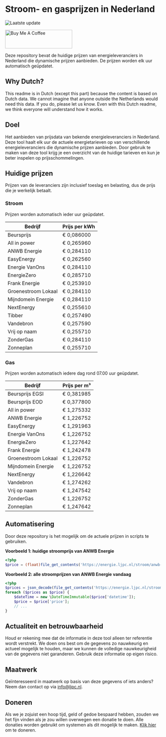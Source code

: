 # Stroom- en gasprijzen in Nederland

![Laatste update](https://img.shields.io/badge/laatste%20update-2024--10--22%2005%3A00%20CET-brightgreen)

<a href="https://www.buymeacoffee.com/Lars-" target="_blank"><img src="https://cdn.buymeacoffee.com/buttons/v2/default-orange.png" alt="Buy Me A Coffee" height="60" style="height: 60px !important;width: 217px !important;" ></a>

Deze repository bevat de huidige prijzen van energieleveranciers in Nederland die dynamische prijzen aanbieden. De prijzen worden elk uur automatisch geüpdatet.

## Why Dutch?

This readme is in Dutch (except this part) because the content is based on Dutch data. We cannot imagine that anyone outside the Netherlands would need this data. If you do, please let us know. Even with this Dutch readme, we think
everyone will understand how it works.

## Doel

Het aanbieden van prijsdata van bekende energieleveranciers in Nederland. Deze tool haalt elk uur de actuele energietarieven op van verschillende energieleveranciers die dynamische prijzen aanbieden. Door gebruik te maken van deze tool
krijg je een overzicht van de huidige tarieven en kun je beter inspelen op prijsschommelingen.

## Huidige prijzen

Prijzen van de leveranciers zijn inclusief toeslag en belasting, dus de prijs die je werkelijk betaalt.

### Stroom

Prijzen worden automatisch ieder uur geüpdatet.

 Bedrijf | Prijs per kWh 
---------|---------------
Beursprijs | € 0,086000
All in power | € 0,265960
ANWB Energie | € 0,284110
EasyEnergy | € 0,262560
Energie VanOns | € 0,284110
EnergieZero | € 0,285710
Frank Energie | € 0,253910
Groenestroom Lokaal | € 0,284110
Mijndomein Energie | € 0,284110
NextEnergy | € 0,255610
Tibber | € 0,257490
Vandebron | € 0,257590
Vrij op naam | € 0,255710
ZonderGas | € 0,284110
Zonneplan | € 0,255710


### Gas

Prijzen worden automatisch iedere dag rond 07.00 uur geüpdatet.

 Bedrijf | Prijs per m³ 
---------|--------------
Beursprijs EGSI | € 0,381985
Beursprijs EOD | € 0,377800
All in power | € 1,275332
ANWB Energie | € 1,226752
EasyEnergy | € 1,291963
Energie VanOns | € 1,226752
EnergieZero | € 1,227642
Frank Energie | € 1,242478
Groenestroom Lokaal | € 1,226752
Mijndomein Energie | € 1,226752
NextEnergy | € 1,226642
Vandebron | € 1,274262
Vrij op naam | € 1,247542
ZonderGas | € 1,226752
Zonneplan | € 1,247642


## Automatisering

Door deze repository is het mogelijk om de actuele prijzen in scripts te gebruiken.

**Voorbeeld 1: huidige stroomprijs van ANWB Energie**

```php
<?php
$price = (float)file_get_contents('https://energie.ljpc.nl/stroom/anwb-energie-nu.txt');

```

**Voorbeeld 2: alle stroomprijzen van ANWB Energie vandaag**

```php
<?php
$prices = json_decode(file_get_contents('https://energie.ljpc.nl/stroom/all-in-power-vandaag.json'),true);
foreach ($prices as $price) {
    $dateTime = new \DateTimeImmutable($price['datetime']);
    $price = $price['price'];
    // ...
}
```

## Actualiteit en betrouwbaarheid

Houd er rekening mee dat de informatie in deze tool alleen ter referentie wordt verstrekt. We doen ons best om de gegevens zo nauwkeurig en actueel mogelijk te houden, maar we kunnen de volledige nauwkeurigheid van de gegevens niet
garanderen. Gebruik deze informatie op eigen risico.

## Maatwerk

Geïnteresseerd in maatwerk op basis van deze gegevens of iets anders? Neem dan contact op
via [info@ljpc.nl](mailto:info@ljpc.nl?subject=Energie%20prijzen).

## Doneren

Als we je zojuist een hoop tijd, geld of gedoe bespaard hebben, zouden we het fijn vinden als je zou willen overwegen een
donatie te doen. Alle donaties worden gebruikt om systemen als dit mogelijk te
maken. [Klik hier](https://www.buymeacoffee.com/Lars-) om te doneren.
